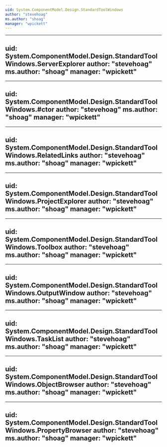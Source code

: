 ```yaml
---
uid: System.ComponentModel.Design.StandardToolWindows
author: "stevehoag"
ms.author: "shoag"
manager: "wpickett"
---
```


---
uid: System.ComponentModel.Design.StandardToolWindows.ServerExplorer
author: "stevehoag"
ms.author: "shoag"
manager: "wpickett"
---

---
uid: System.ComponentModel.Design.StandardToolWindows.#ctor
author: "stevehoag"
ms.author: "shoag"
manager: "wpickett"
---

---
uid: System.ComponentModel.Design.StandardToolWindows.RelatedLinks
author: "stevehoag"
ms.author: "shoag"
manager: "wpickett"
---

---
uid: System.ComponentModel.Design.StandardToolWindows.ProjectExplorer
author: "stevehoag"
ms.author: "shoag"
manager: "wpickett"
---

---
uid: System.ComponentModel.Design.StandardToolWindows.Toolbox
author: "stevehoag"
ms.author: "shoag"
manager: "wpickett"
---

---
uid: System.ComponentModel.Design.StandardToolWindows.OutputWindow
author: "stevehoag"
ms.author: "shoag"
manager: "wpickett"
---

---
uid: System.ComponentModel.Design.StandardToolWindows.TaskList
author: "stevehoag"
ms.author: "shoag"
manager: "wpickett"
---

---
uid: System.ComponentModel.Design.StandardToolWindows.ObjectBrowser
author: "stevehoag"
ms.author: "shoag"
manager: "wpickett"
---

---
uid: System.ComponentModel.Design.StandardToolWindows.PropertyBrowser
author: "stevehoag"
ms.author: "shoag"
manager: "wpickett"
---
